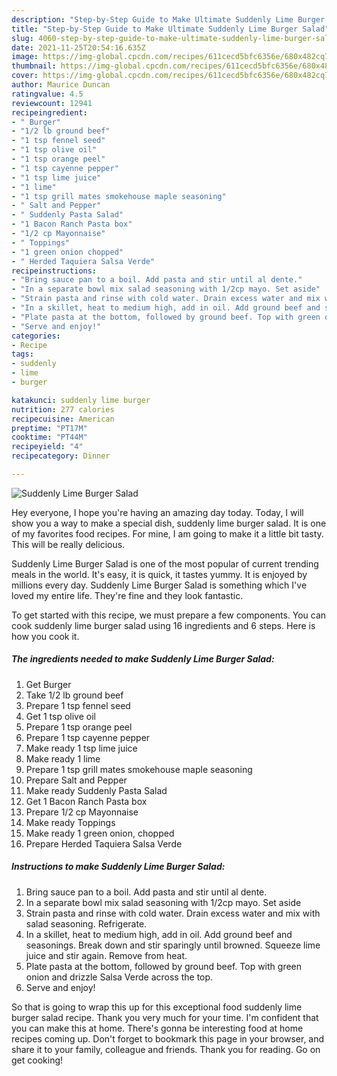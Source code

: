 ```yaml
---
description: "Step-by-Step Guide to Make Ultimate Suddenly Lime Burger Salad"
title: "Step-by-Step Guide to Make Ultimate Suddenly Lime Burger Salad"
slug: 4060-step-by-step-guide-to-make-ultimate-suddenly-lime-burger-salad
date: 2021-11-25T20:54:16.635Z
image: https://img-global.cpcdn.com/recipes/611cecd5bfc6356e/680x482cq70/suddenly-lime-burger-salad-recipe-main-photo.jpg
thumbnail: https://img-global.cpcdn.com/recipes/611cecd5bfc6356e/680x482cq70/suddenly-lime-burger-salad-recipe-main-photo.jpg
cover: https://img-global.cpcdn.com/recipes/611cecd5bfc6356e/680x482cq70/suddenly-lime-burger-salad-recipe-main-photo.jpg
author: Maurice Duncan
ratingvalue: 4.5
reviewcount: 12941
recipeingredient:
- " Burger"
- "1/2 lb ground beef"
- "1 tsp fennel seed"
- "1 tsp olive oil"
- "1 tsp orange peel"
- "1 tsp cayenne pepper"
- "1 tsp lime juice"
- "1 lime"
- "1 tsp grill mates smokehouse maple seasoning"
- " Salt and Pepper"
- " Suddenly Pasta Salad"
- "1 Bacon Ranch Pasta box"
- "1/2 cp Mayonnaise"
- " Toppings"
- "1 green onion chopped"
- " Herded Taquiera Salsa Verde"
recipeinstructions:
- "Bring sauce pan to a boil. Add pasta and stir until al dente."
- "In a separate bowl mix salad seasoning with 1/2cp mayo. Set aside"
- "Strain pasta and rinse with cold water. Drain excess water and mix with salad seasoning. Refrigerate."
- "In a skillet, heat to medium high, add in oil. Add ground beef and seasonings. Break down and stir sparingly until browned. Squeeze lime juice and stir again. Remove from heat."
- "Plate pasta at the bottom, followed by ground beef. Top with green onion and drizzle Salsa Verde across the top."
- "Serve and enjoy!"
categories:
- Recipe
tags:
- suddenly
- lime
- burger

katakunci: suddenly lime burger 
nutrition: 277 calories
recipecuisine: American
preptime: "PT17M"
cooktime: "PT44M"
recipeyield: "4"
recipecategory: Dinner

---
```



![Suddenly Lime Burger Salad](https://img-global.cpcdn.com/recipes/611cecd5bfc6356e/680x482cq70/suddenly-lime-burger-salad-recipe-main-photo.jpg)

Hey everyone, I hope you're having an amazing day today. Today, I will show you a way to make a special dish, suddenly lime burger salad. It is one of my favorites food recipes. For mine, I am going to make it a little bit tasty. This will be really delicious.



Suddenly Lime Burger Salad is one of the most popular of current trending meals in the world. It's easy, it is quick, it tastes yummy. It is enjoyed by millions every day. Suddenly Lime Burger Salad is something which I've loved my entire life. They're fine and they look fantastic.


To get started with this recipe, we must prepare a few components. You can cook suddenly lime burger salad using 16 ingredients and 6 steps. Here is how you cook it.

<!--inarticleads1-->

##### The ingredients needed to make Suddenly Lime Burger Salad:

1. Get  Burger
1. Take 1/2 lb ground beef
1. Prepare 1 tsp fennel seed
1. Get 1 tsp olive oil
1. Prepare 1 tsp orange peel
1. Prepare 1 tsp cayenne pepper
1. Make ready 1 tsp lime juice
1. Make ready 1 lime
1. Prepare 1 tsp grill mates smokehouse maple seasoning
1. Prepare  Salt and Pepper
1. Make ready  Suddenly Pasta Salad
1. Get 1 Bacon Ranch Pasta box
1. Prepare 1/2 cp Mayonnaise
1. Make ready  Toppings
1. Make ready 1 green onion, chopped
1. Prepare  Herded Taquiera Salsa Verde




<!--inarticleads2-->

##### Instructions to make Suddenly Lime Burger Salad:

1. Bring sauce pan to a boil. Add pasta and stir until al dente.
1. In a separate bowl mix salad seasoning with 1/2cp mayo. Set aside
1. Strain pasta and rinse with cold water. Drain excess water and mix with salad seasoning. Refrigerate.
1. In a skillet, heat to medium high, add in oil. Add ground beef and seasonings. Break down and stir sparingly until browned. Squeeze lime juice and stir again. Remove from heat.
1. Plate pasta at the bottom, followed by ground beef. Top with green onion and drizzle Salsa Verde across the top.
1. Serve and enjoy!




So that is going to wrap this up for this exceptional food suddenly lime burger salad recipe. Thank you very much for your time. I'm confident that you can make this at home. There's gonna be interesting food at home recipes coming up. Don't forget to bookmark this page in your browser, and share it to your family, colleague and friends. Thank you for reading. Go on get cooking!
